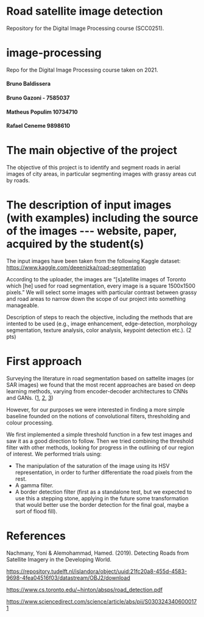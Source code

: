 # Road satellite image detection

Repository for the Digital Image Processing course (SCC0251).

# image-processing
Repo for the Digital Image Processing course taken on 2021.

#### Bruno Baldissera
#### Bruno Gazoni - 7585037
#### Matheus Populim 10734710
#### Rafael Ceneme 9898610

# The main objective of the project

The objective of this project is to identify and segment roads in aerial images of city areas, in particular segmenting images with grassy areas cut by roads.

# The description of input images (with examples) including the source of the images --- website, paper, acquired by the student(s)

The input images have been taken from the following Kaggle dataset:
https://www.kaggle.com/deeenizka/road-segmentation

According to the uploader, the images are “[s]atellite images of Toronto which [he] used for road segmentation, every image is a square 1500x1500 pixels.” We will select some images with particular contrast between grassy and road areas to narrow down the scope of our project into something manageable.

Description of steps to reach the objective, including the methods that are intented to be used (e.g., image enhancement, edge-detection, morphology segmentation, texture analysis, color analysis, keypoint detection etc.). (2 pts)


# First approach

Surveying the literature in road segmentation based on sattelite images (or SAR images) we found that the most recent approaches are based on deep learning methods, varying from encoder-decoder architectures to CNNs and GANs. ([1](https://www.mdpi.com/2072-4292/13/5/1011), [2](https://acadpubl.eu/hub/2018-119-16/2/545.pdf), [3](https://arxiv.org/pdf/2001.05566.pdf))

However, for our purposes we were interested in finding a more simple baseline founded on the notions of convolutional filters, thresholding and colour processing.

We first implemented a simple threshold function in a few test images and saw it as a good direction to follow. Then we tried combining the threshold filter with other methods, looking for progress in the outlining of our region of interest. We performed trials using:

* The manipulation of the saturation of the image using its HSV representation, in order to further differentiate the road pixels from the rest.
* A gamma filter.
* A border detection filter (first as a standalone test, but we expected to use this a stepping stone, applying in the future some transformation that would better use the border detection for the final goal, maybe a sort of flood fill).


# References

Nachmany, Yoni & Alemohammad, Hamed. (2019). Detecting Roads from Satellite Imagery in the Developing World. 

https://repository.tudelft.nl/islandora/object/uuid:21fc20a8-455d-4583-9698-4fea04516f03/datastream/OBJ2/download


https://www.cs.toronto.edu/~hinton/absps/road_detection.pdf


https://www.sciencedirect.com/science/article/abs/pii/S0303243406000171
